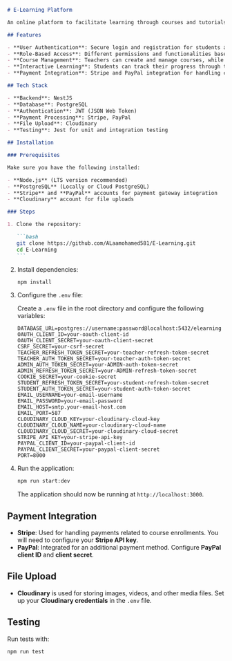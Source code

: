 ````markdown
# E-Learning Platform

An online platform to facilitate learning through courses and tutorials for students and teachers. This project is built using **NestJS** for the backend, **PostgreSQL** for the database, and integrates user authentication and role-based access for both students and teachers.

## Features

- **User Authentication**: Secure login and registration for students and teachers.
- **Role-Based Access**: Different permissions and functionalities based on user role (student/teacher).
- **Course Management**: Teachers can create and manage courses, while students can view and enroll in them.
- **Interactive Learning**: Students can track their progress through the course materials.
- **Payment Integration**: Stripe and PayPal integration for handling course payments.

## Tech Stack

- **Backend**: NestJS
- **Database**: PostgreSQL
- **Authentication**: JWT (JSON Web Token)
- **Payment Processing**: Stripe, PayPal
- **File Upload**: Cloudinary
- **Testing**: Jest for unit and integration testing

## Installation

### Prerequisites

Make sure you have the following installed:

- **Node.js** (LTS version recommended)
- **PostgreSQL** (Locally or Cloud PostgreSQL)
- **Stripe** and **PayPal** accounts for payment gateway integration
- **Cloudinary** account for file uploads

### Steps

1. Clone the repository:

   ```bash
   git clone https://github.com/ALaamohamed581/E-Learning.git
   cd E-Learning
   ```
````

2. Install dependencies:

   ```bash
   npm install
   ```

3. Configure the `.env` file:

   Create a `.env` file in the root directory and configure the following variables:

   ```env
   DATABASE_URL=postgres://username:password@localhost:5432/elearning
   OAUTH_CLIENT_ID=your-oauth-client-id
   OAUTH_CLIENT_SECRET=your-oauth-client-secret
   CSRF_SECRET=your-csrf-secret
   TEACHER_REFRESH_TOKEN_SECRET=your-teacher-refresh-token-secret
   TEACHER_AUTH_TOKEN_SECRET=your-teacher-auth-token-secret
   ADMIN_AUTH_TOKEN_SECRET=your-ADMIN-auth-token-secret
   ADMIN_REFRESH_TOKEN_SECRET=your-ADMIN-refresh-token-secret
   COOKIE_SECRET=your-cookie-secret
   STUDENT_REFRESH_TOKEN_SECRET=your-student-refresh-token-secret
   STUDENT_AUTH_TOKEN_SECRET=your-student-auth-token-secret
   EMAIL_USERNAME=your-email-username
   EMAIL_PASSWORD=your-email-password
   EMAIL_HOST=smtp.your-email-host.com
   EMAIL_PORT=587
   CLOUDINARY_CLOUD_KEY=your-cloudinary-cloud-key
   CLOUDINARY_CLOUD_NAME=your-cloudinary-cloud-name
   CLOUDINARY_CLOUD_SECRET=your-cloudinary-cloud-secret
   STRIPE_API_KEY=your-stripe-api-key
   PAYPAL_CLIENT_ID=your-paypal-client-id
   PAYPAL_CLIENT_SECRET=your-paypal-client-secret
   PORT=8000
   ```

4. Run the application:

   ```bash
   npm run start:dev
   ```

   The application should now be running at `http://localhost:3000`.

## Payment Integration

- **Stripe**: Used for handling payments related to course enrollments. You will need to configure your **Stripe API key**.
- **PayPal**: Integrated for an additional payment method. Configure **PayPal client ID** and **client secret**.

## File Upload

- **Cloudinary** is used for storing images, videos, and other media files. Set up your **Cloudinary credentials** in the `.env` file.

## Testing

Run tests with:

```bash
npm run test

```
